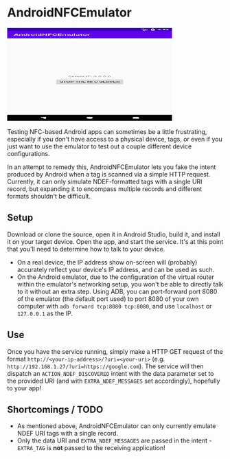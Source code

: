 # AndroidNFCEmulator

![AndroidNFCEmulator screenshot](img.jpg)

Testing NFC-based Android apps can sometimes be a little frustrating, especially if you don't have access to a physical device, tags, or even if you just want to use the emulator to test out a couple different device configurations.

In an attempt to remedy this, AndroidNFCEmulator lets you fake the intent produced by Android when a tag is scanned via a simple HTTP request. Currently, it can only simulate NDEF-formatted tags with a single URI record, but expanding it to encompass multiple records and different formats shouldn't be difficult.

## Setup
Download or clone the source, open it in Android Studio, build it, and install it on your target device. Open the app, and start the service. It's at this point that you'll need to determine how to talk to your device.

- On a real device, the IP address show on-screen will (probably) accurately reflect your device's IP address, and can be used as such.
- On the Android emulator, due to the configuration of the virtual router within the emulator's networking setup, you won't be able to directly talk to it without an extra step. Using ADB, you can port-forward port 8080 of the emulator (the default port used) to port 8080 of your own computer with `adb forward tcp:8080 tcp:8080`, and use `localhost` or `127.0.0.1` as the IP.

## Use
Once you have the service running, simply make a HTTP GET request of the format `http://<your-ip-address>/?uri=<your-uri>` (e.g. `http://192.168.1.27/?uri=https://google.com`). The service will then dispatch an `ACTION_NDEF_DISCOVERED` intent with the data parameter set to the provided URI (and with `EXTRA_NDEF_MESSAGES` set accordingly), hopefully to your app!

## Shortcomings / TODO
- As mentioned above, AndroidNFCEmulator can only currently emulate NDEF URI tags with a single record.
- Only the data URI and `EXTRA_NDEF_MESSAGES` are passed in the intent - `EXTRA_TAG` is **not** passed to the receiving application!
